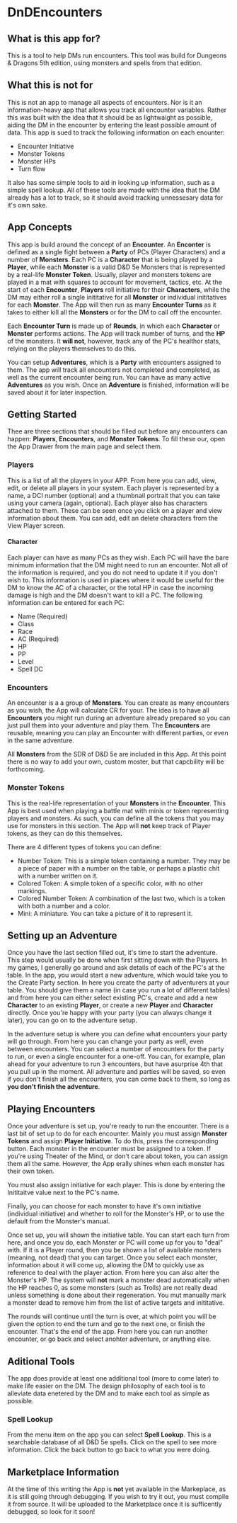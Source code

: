 # DnDEncounters
## What is this app for?
This is a tool to help DMs run encounters.  This tool was build for Dungeons & Dragons 5th edition, using monsters and spells from that edition.

## What this is **not** for
This is not an app to manage all aspects of encounters.  Nor is it an information-heavy app that allows you track all encounter variables.  Rather this was built with the idea that it should be as lightwaight as possible, aiding the DM in the encounter by entering the least possible amount of data.  This app is sued to track the following information on each enounter:
* Encounter Initiative
* Monster Tokens
* Monster HPs
* Turn flow

It also has some simple tools to aid in looking up information, such as a simple spell lookup.  All of these tools are made with the idea that the DM already has a lot to track, so it should avoid tracking unnessesary data for it's own sake.
## App Concepts
This app is build around the concept of an **Encounter**.  An **Enconter** is defined as a single fight between a **Party** of PCs (Player Characters) and a number of **Monsters**. Each PC is a **Character** that is being played by a **Player**, while each **Monster** is a valid D&D 5e Monsters that is represented by a real-life **Monster Token**.  Usually, player and monsters tokens are played in a mat with squares to account for movement, tactics, etc.  At the start of each **Encounter**, **Players** roll initiative for their **Characters**, while the DM may either roll a single inititative for all **Monster** or individual inititatives for each **Monster**.  The App will then run as many **Encounter Turns** as it takes to either kill all the **Monsters** or for the DM to call off the encounter.

Each **Encounter Turn** is made up of **Rounds**, in which each **Character** or **Monster** performs actions.  The App will track number of turns, and the **HP** of the monsters.  It **will not**, however, track any of the PC's healthor stats, relying on the players themselves to do this.

You can setup **Adventures**, which is a **Party** with encounters assigned to them.  The app will track all encounters not completed and completed, as well as the current encounter being run.  You can have as many active **Adventures** as you wish.  Once an **Adventure** is finished, information will be saved about it for later inspection.

## Getting Started

Thee are three sections that should be filled out before any encounters can happen: **Players**, **Encounters**, and **Monster Tokens**.  To fill these our, open the App Drawer from the main page and select them.

### Players
This is a list of all the players in your APP.  From here you can add, view, edit, or delete all players in your system.  Each player is represented by a name, a DCI number (optional) and a thumbnail portrait that you can take using your camera (again, optional).  Each player also has characters attached to them.  These can be seen once you click on a player and view information about them.  You can add, edit an delete characters from the View Player screen.

#### Character
Each player can have as many PCs as they wish.  Each PC will have the bare minimum information that the DM might need to run an encounter.  Not all of the information is required, and you do not need to update it if you don't wish to.  This information is used in places where it would be useful for the DM to know the AC of a character, or the total HP in case the incoming damage is high and the DM doesn't want to kill a PC.  The following information can be entered for each PC:
* Name (Required)
* Class
* Race
* AC (Required)
* HP
* PP
* Level
* Spell DC

### Encounters
An encounter is a a group of **Monsters**.  You can create as many encounters as you wish, the App will calculate CR for your.  The idea is to have all **Encounters** you might run during an adventure already prepared so you can just pull them into your adventure and play them.  The **Encounters** are reusable, meaning you can play an Encounter with different parties, or even in the same adventure.

All **Monsters** from the SDR of D&D 5e are included in this App.  At this point there is no way to add your own, custom moster, but that capcbility will be forthcoming.

### Monster Tokens
This is the real-life representation of your **Monsters** in the **Encounter**.  This App is best used when playing a battle mat with minis or token representing players and monsters.  As such, you can define all the tokens that you may use for monsters in this section. The App will **not** keep track of Player tokens, as they can do this themselves.

There are 4 different types of tokens you can define:
* Number Token: This is a simple token containing a number.  They may be a piece of paper with a number on the table, or perhaps a plastic chit with a number written on it.
* Colored Token: A simple token of a specific color, with no other markings.
* Colored Number Token: A combination of the last two, which is a token with both a number and a color.
* Mini: A miniature.  You can take a picture of it to represent it.

## Setting up an Adventure
Once you have the last section filled out, it's time to start the adventure.  This step would usually be done when first sitting down with the Players.  In my games, I generally go around and ask details of each of the PC's at the table.  In the app, you would start a new adventure, which would take you to the Create Party section.  In here you create the party of adventurers at your table.  You should give them a name (in case you run a lot of different tables) and from here you can either select existing PC's, create and add a new **Character** to an existing **Player**, or create a new **Player** and **Character** directly.  Once you're happy with your party (you can always change it later), you can go on to the adventure setup.

In the adventure setup is where you can define what encounters your party will go through.  From here you can change your party as well, even between encounters.  You can select a number of encounters for the party to run, or even a single encounter for a one-off.  You can, for example, plan ahead for your adventure to run 3 encounters, but have  asurprise 4th that you pull up in the moment.  All adventure and parties will be saved, so even if you don't finish all the encounters, you can come back to them, so long as **you don't finish the adventure**.

## Playing Encounters
Once your adventure is set up, you're ready to run the encounter.  There is a last bit of set up to do for each encounter.  Mainly you must assign **Monster Tokens** and assign **Player Initiative**.  To do this, press the corresponding button.  Each monster in the encounter must be assigned to a token.  If you're using Theater of the Mind, or don't care about token, you can assign them all the same.  However, the App erally shines when each monster has their own token.

You must also assign initiative for each player.  This is done by entering the Inititaitve value next to the PC's name.

Finally, you can choose for each monster to have it's own initiative (individual initiative) and whether to roll for the Monster's HP, or to use the default from the Monster's manual.

Once set up, you will shown the initiative table.  You can start each turn from here, and once you do, each Monster or PC will come up for you to "deal" with.  If it is a Player round, then you be shown a list of available monsters (meaning, not dead) that you can target.  Once you select each monster, information about it will come up, allowing the DM to quickly use as reference to deal with the player action.  From here you can also alter the Monster's HP. The system will **not** mark a monster dead automatically when the HP reaches 0, as some monsters (such as Trolls) are not really dead unless something is done about their regeneration.  You mut manually mark a monster dead to remove him from the list of active targets and inititative.

The rounds will continue until the turn is over, at which point you will be given the option to end the turn and go to the next one, or finish the encounter.  That's the end of the app.  From here you can run another encounter, or go back and select anohter adventure, or anything else.

## Aditional Tools
The app does provide at least one additional tool (more to come later) to make life easier on the DM.  The design philosophy of each tool is to alleviate data enetered by the DM and to make each tool as simple as possible.

### Spell Lookup
From the menu item on the app you can select **Spell Lookup**.  This is a searchable database of all D&D 5e spells.  Click on the spell to see more information. Click the back button to go back to what you were doing.

## Marketplace Information
At the time of this writing the App is **not** yet available in the Markeplace, as it is still going through debugging.  If you wish to try it out, you must compile it from source. It will be uploaded to the Marketplace once it is sufficently debugged, so look for it soon!
